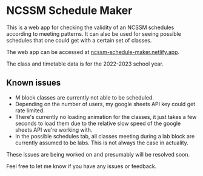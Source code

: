 # NCSSM Schedule Maker

This is a web app for checking the validity of an NCSSM schedules according to meeting patterns.
It can also be used for seeing possible schedules that one could get with a certain set of classes.

The web app can be accessed at [ncssm-schedule-maker.netlify.app](https://ncssm-schedule-maker.netlify.app).

The class and timetable data is for the 2022-2023 school year.

## Known issues

- M block classes are currently not able to be scheduled.
- Depending on the number of users, my google sheets API key could get rate limited.
- There's currently no loading animation for the classes, it just takes a few seconds to load them due to the relative slow speed of the google sheets API we're working with.
- In the possible schedules tab, all classes meeting during a lab block are currently assumed to be labs. This is not always the case in actuality.

These issues are being worked on and presumably will be resolved soon.

Feel free to let me know if you have any issues or feedback.
